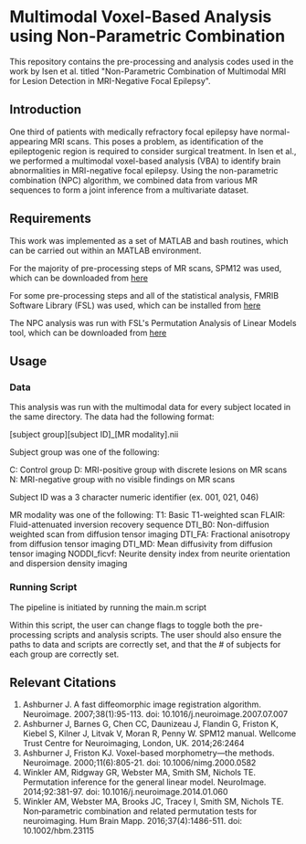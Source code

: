 # Multimodal Voxel-Based Analysis using Non-Parametric Combination

This repository contains the pre-processing and analysis codes used in the work by Isen et al. titled "Non-Parametric Combination of Multimodal MRI for Lesion Detection in MRI-Negative Focal Epilepsy".

## Introduction

One third of patients with medically refractory focal epilepsy have normal-appearing MRI scans. This poses a problem, as identification of the epileptogenic region is required to consider surgical treatment. In Isen et al., we performed a multimodal voxel-based analysis (VBA) to identify brain abnormalities in MRI-negative focal epilepsy. Using the non-parametric combination (NPC) algorithm, we combined data from various MR sequences to form a joint inference from a multivariate dataset.

## Requirements

This work was implemented as a set of MATLAB and bash routines, which can be carried out within an MATLAB environment.

For the majority of pre-processing steps of MR scans, SPM12 was used, which can be downloaded from [here](https://www.fil.ion.ucl.ac.uk/spm/software/download/)

For some pre-processing steps and all of the statistical analysis, FMRIB Software Library (FSL) was used, which can be installed from [here](https://fsl.fmrib.ox.ac.uk/fsl/fslwiki/FslInstallation)

The NPC analysis was run with FSL's Permutation Analysis of Linear Models tool, which can be downloaded from [here](https://fsl.fmrib.ox.ac.uk/fsl/fslwiki/PALM/UserGuide)


## Usage

### Data

This analysis was run with the multimodal data for every subject located in the same directory. The data had the following format:

[subject group][subject ID]_[MR modality].nii

Subject group was one of the following:

C: Control group
D: MRI-positive group with discrete lesions on MR scans
N: MRI-negative group with no visible findings on MR scans

Subject ID was a 3 character numeric identifier (ex. 001, 021, 046)

MR modality was one of the following: 
T1: Basic T1-weighted scan
FLAIR: Fluid-attenuated inversion recovery sequence
DTI_B0: Non-diffusion weighted scan from diffusion tensor imaging
DTI_FA: Fractional anisotropy from diffusion tensor imaging
DTI_MD: Mean diffusivity from diffusion tensor imaging
NODDI_ficvf: Neurite density index from neurite orientation and dispersion density imaging

### Running Script

The pipeline is initiated by running the main.m script

Within this script, the user can change flags to toggle both the pre-processing scripts and analysis scripts. The user should also ensure the paths to data and scripts are correctly set, and that the # of subjects for each group are correctly set.

## Relevant Citations

1. Ashburner J. A fast diffeomorphic image registration algorithm. Neuroimage. 2007;38(1):95-113. doi: 10.1016/j.neuroimage.2007.07.007
2. Ashburner J, Barnes G, Chen CC, Daunizeau J, Flandin G, Friston K, Kiebel S, Kilner J, Litvak V, Moran R, Penny W. SPM12 manual. Wellcome Trust Centre for Neuroimaging, London, UK. 2014;26:2464
3. Ashburner J, Friston KJ. Voxel-based morphometry—the methods. Neuroimage. 2000;11(6):805-21. doi: 10.1006/nimg.2000.0582
4. Winkler AM, Ridgway GR, Webster MA, Smith SM, Nichols TE. Permutation inference for the general linear model. NeuroImage. 2014;92:381-97. doi: 10.1016/j.neuroimage.2014.01.060
5. Winkler AM, Webster MA, Brooks JC, Tracey I, Smith SM, Nichols TE. Non‐parametric combination and related permutation tests for neuroimaging. Hum Brain Mapp. 2016;37(4):1486-511. doi: 10.1002/hbm.23115